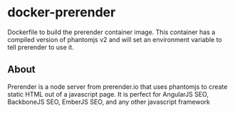 # docker-prerender

Dockerfile to build the prerender container image. This container has a compiled version of phantomjs v2 and will set an environment variable to tell prerender to use it.

## About

Prerender is a node server from prerender.io that uses phantomjs to create static HTML out of a javascript page. It is perfect for AngularJS SEO, BackboneJS SEO, EmberJS SEO, and any other javascript framework
